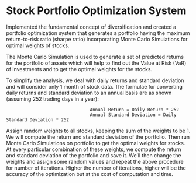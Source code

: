 # Stock Portfolio Optimization System

Implemented the fundamental concept of diversification and created a portfolio optimization system that generates a portfolio having the maximum return-to-risk ratio (sharpe ratio) incorporating Monte Carlo Simulations for optimal weights of stocks.

The Monte Carlo Simulation is used to generate a set of predicted returns for the portfolio of assets which will help to find out the Value at Risk (VaR) of investments and to get the optimal weights for the stocks.

To simplify the analysis, we deal with daily returns and standard deviation and will consider only 1 month of stock data. The formulae for converting daily returns and standard deviation to an annual basis are as shown (assuming 252 trading days in a year):

                                    Annual Return = Daily Return * 252
                                    Annual Standard Deviation = Daily Standard Deviation * 252
                       
Assign random weights to all stocks, keeping the sum of the weights to be 1. We will compute the return and standard deviation of the portfolio. Then run Monte Carlo Simulations on portfolio to get the optimal weights for stocks. At every particular combination of these weights, we compute the return and standard deviation of the portfolio and save it. We’ll then change the weights and assign some random values and repeat the above procedure for number of iterations. Higher the number of iterations, higher will be the accuracy of the optimization but at the cost of computation and time.
